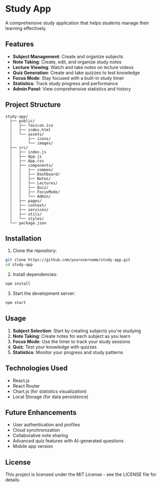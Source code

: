 # Study App

A comprehensive study application that helps students manage their learning effectively.

## Features

- **Subject Management**: Create and organize subjects
- **Note Taking**: Create, edit, and organize study notes
- **Lecture Viewing**: Watch and take notes on lecture videos
- **Quiz Generation**: Create and take quizzes to test knowledge
- **Focus Mode**: Stay focused with a built-in study timer
- **Statistics**: Track study progress and performance
- **Admin Panel**: View comprehensive statistics and history

## Project Structure

```
study-app/
  ├── public/
  │   ├── favicon.ico
  │   ├── index.html
  │   └── assets/
  │       ├── icons/
  │       └── images/
  ├── src/
  │   ├── index.js
  │   ├── App.js
  │   ├── App.css
  │   ├── components/
  │   │   ├── common/
  │   │   ├── Dashboard/
  │   │   ├── Notes/
  │   │   ├── Lectures/
  │   │   ├── Quiz/
  │   │   ├── FocusMode/
  │   │   └── Admin/
  │   ├── pages/
  │   ├── context/
  │   ├── services/
  │   ├── utils/
  │   └── styles/
  └── package.json
```

## Installation

1. Clone the repository:
```bash
git clone https://github.com/yourusername/study-app.git
cd study-app
```

2. Install dependencies:
```bash
npm install
```

3. Start the development server:
```bash
npm start
```

## Usage

1. **Subject Selection**: Start by creating subjects you're studying
2. **Note Taking**: Create notes for each subject as you learn
3. **Focus Mode**: Use the timer to track your study sessions
4. **Quiz**: Test your knowledge with quizzes
5. **Statistics**: Monitor your progress and study patterns

## Technologies Used

- React.js
- React Router
- Chart.js (for statistics visualization)
- Local Storage (for data persistence)

## Future Enhancements

- User authentication and profiles
- Cloud synchronization
- Collaborative note sharing
- Advanced quiz features with AI-generated questions
- Mobile app version

## License

This project is licensed under the MIT License - see the LICENSE file for details.
